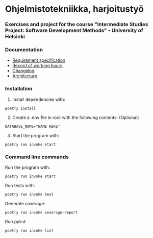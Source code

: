 # Ohjelmistotekniikka, harjoitustyö
### Exercises and project for the course "Intermediate Studies Project: Software Development Methods" - University of Helsinki

### Documentation
- [Requirement specification](./documentation/requirement%20specification.md)
- [Record of working hours](./documentation/record%20of%20working%20hours.md)
- [Changelog](./documentation/changelog.md)
- [Architecture](./documentation/architecture.md)

### Installation
1. Install dependencies with:
```
poetry install
```

2. Create a .env file in root with the following contents: (Optional)
```
DATABASE_NAME="NAME HERE"
```

3. Start the program with:
```
poetry run invoke start
```

### Command line commands
Run the program with:
```
poetry run invoke start
```

Run tests with:
```
poetry run invoke test
```

Generate coverage:
```
poetry run invoke coverage-report
```

Run pylint:
```
poetry run invoke lint
```